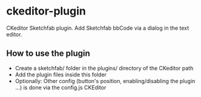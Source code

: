 ckeditor-plugin
===============

CKeditor Sketchfab plugin. Add Sketchfab bbCode via a dialog in the text editor.

How to use the plugin
---------------------

- Create a sketchfab/ folder in the plugins/ directory of the CKeditor path
- Add the plugin files inside this folder
- Optionally: Other config (button's position, enabling/disabling the plugin ...) is done via the config.js CKEditor
